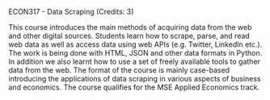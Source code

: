 ECON317 - Data Scraping (Credits: 3) 

This course introduces the main methods of acquiring data from the web and other digital sources. Students learn how to scrape, parse, and read web data as well as access data using web APIs (e.g. Twitter, LinkedIn etc.). The work is being done with HTML, JSON and other data formats in Python. In addition we also learnt how to use a set of freely available tools to gather data from the web. The format of the course is mainly case-based introducing the applications of data scraping in various aspects of business and economics. The course qualifies for the MSE Applied Economics track.

